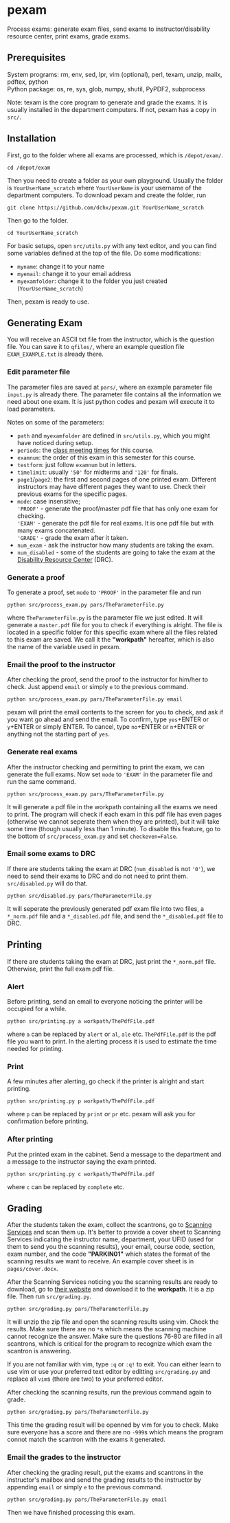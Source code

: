 # pexam
Process exams: generate exam files, send exams to instructor/disability resource center, print exams, grade exams.

## Prerequisites

System programs: rm, env, sed, lpr, vim (optional), perl, texam, unzip, mailx, pdftex, python  
Python package: os, re, sys, glob, numpy, shutil, PyPDF2, subprocess

Note: texam is the core program to generate and grade the exams. It is usually installed in the department computers. If not, pexam has a copy in `src/`.

## Installation

First, go to the folder where all exams are processed, which is `/depot/exam/`.

    cd /depot/exam

Then you need to create a folder as your own playground. Usually the folder is `YourUserName_scratch` where `YourUserName` is your username of the department computers. To download pexam and create the folder, run

    git clone https://github.com/dchx/pexam.git YourUserName_scratch

Then go to the folder.

    cd YourUserName_scratch

For basic setups, open `src/utils.py` with any text editor, and you can find some variables defined at the top of the file. Do some modifications:

* `myname`: change it to your name
* `myemail`: change it to your email address
* `myexamfolder`: change it to the folder you just created (`YourUserName_scratch`)

Then, pexam is ready to use.

## Generating Exam

You will receive an ASCII txt file from the instructor, which is the question file. You can save it to `qfiles/`, where an example question file `EXAM_EXAMPLE.txt` is already there.

### Edit parameter file

The parameter files are saved at `pars/`, where an example parameter file `input.py` is already there. The parameter file contains all the information we need about one exam. It is just python codes and pexam will execute it to load parameters.

Notes on some of the parameters:

* `path` and `myexamfolder` are defined in `src/utils.py`, which you might have noticed during setup.
* `periods`: the [class meeting times](https://registrar.ufl.edu/courses/classtimes) for this course.
* `examnum`: the order of this exam in this semester for this course.
* `testform`: just follow `examnum` but in letters.
* `timelimit`: usually `'50'` for midterms and `'120'` for finals.
* `page1`/`page2`: the first and second pages of one printed exam. Different instructors may have different pages they want to use. Check their previous exams for the specific pages.
* `mode`: case insensitive;  
`'PROOF'` - generate the proof/master pdf file that has only one exam for checking.  
`'EXAM'` - generate the pdf file for real exams. It is one pdf file but with many exams concatenated.  
`'GRADE'` - grade the exam after it taken.
* `num_exam` - ask the instructor how many students are taking the exam.
* `num_disabled` - some of the students are going to take the exam at the [Disability Resource Center](https://disability.ufl.edu/) (DRC).

### Generate a proof

To generate a proof, set `mode` to `'PROOF'` in the parameter file and run

    python src/process_exam.py pars/TheParameterFile.py

where `TheParameterFile.py` is the parameter file we just edited. It will generate a `master.pdf` file for you to check if everything is alright. The file is located in a specific folder for this specific exam where all the files related to this exam are saved. We call it the **"workpath"** hereafter, which is also the name of the variable used in pexam.

### Email the proof to the instructor

After checking the proof, send the proof to the instructor for him/her to check. Just append `email` or simply `e` to the previous command.

    python src/process_exam.py pars/TheParameterFile.py email

pexam will print the email contents to the screen for you to check, and ask if you want go ahead and send the email. To confirm, type `yes`+ENTER or `y`+ENTER or simply ENTER. To cancel, type `no`+ENTER or `n`+ENTER or anything not the starting part of `yes`.

### Generate real exams

After the instructor checking and permitting to print the exam, we can generate the full exams. Now set `mode` to `'EXAM'` in the parameter file and run the same command.

    python src/process_exam.py pars/TheParameterFile.py

It will generate a pdf file in the workpath containing all the exams we need to print. The program will check if each exam in this pdf file has even pages (otherwise we cannot seperate them when they are printed), but it will take some time (though usually less than 1 minute). To disable this feature, go to the bottom of `src/process_exam.py` and set `checkeven=False`.

### Email some exams to DRC

If there are students taking the exam at DRC (`num_disabled` is not `'0'`), we need to send their exams to DRC and do not need to print them. `src/disabled.py` will do that.

    python src/disabled.py pars/TheParameterFile.py

It will seperate the previously generated pdf exam file into two files, a `*_norm.pdf` file and a `*_disabled.pdf` file, and send the `*_disabled.pdf` file to DRC.

## Printing

If there are students taking the exam at DRC, just print the `*_norm.pdf` file. Otherwise, print the full exam pdf file.

### Alert

Before printing, send an email to everyone noticing the printer will be occupied for a while.

    python src/printing.py a workpath/ThePdfFile.pdf

where `a` can be replaced by `alert` or `al`, `ale` etc. `ThePdfFile.pdf` is the pdf file you want to print. In the alerting process it is used to estimate the time needed for printing.

### Print

A few minutes after alerting, go check if the printer is alright and start printing.

    python src/printing.py p workpath/ThePdfFile.pdf

where `p` can be replaced by `print` or `pr` etc. pexam will ask you for confirmation before printing.

### After printing

Put the printed exam in the cabinet. Send a message to the department and a message to the instructor saying the exam printed.

    python src/printing.py c workpath/ThePdfFile.pdf

where `c` can be replaced by `complete` etc.

## Grading

After the students taken the exam, collect the scantrons, go to [Scanning Services](https://it.ufl.edu/services/scanning-services) and scan them up. It's better to provide a cover sheet to Scanning Services indicating the instructor name, department, your UFID (used for them to send you the scanning results), your email, course code, section, exam number, and the code **"PARKIN01"** which states the format of the scanning results we want to receive. An example cover sheet is in `pages/cover.docx`.

After the Scanning Services noticing you the scanning results are ready to download, go to [their website](https://scanning.at.ufl.edu) and download it to the **workpath**. It is a zip file. Then run `src/grading.py`.

    python src/grading.py pars/TheParameterFile.py

It will unzip the zip file and open the scanning results using vim. Check the results. Make sure there are no `*`s which means the scanning machine cannot recognize the answer. Make sure the questions 76-80 are filled in all scantrons, which is critical for the program to recognize which exam the scantron is answering.

If you are not familiar with vim, type `:q` or `:q!` to exit. You can either learn to use vim or use your preferred text editor by editting `src/grading.py` and replace all `vim`s (there are two) to your preferred editor.

After checking the scanning results, run the previous command again to grade.

    python src/grading.py pars/TheParameterFile.py

This time the grading result will be openned by vim for you to check. Make sure everyone has a score and there are no `-999`s which means the program connot match the scantron with the exams it generated.

### Email the grades to the instructor

After checking the grading result, put the exams and scantrons in the instructor's mailbox and send the grading results to the instructor by appending `email` or simply `e` to the previous command.

    python src/grading.py pars/TheParameterFile.py email

Then we have finished processing this exam.
